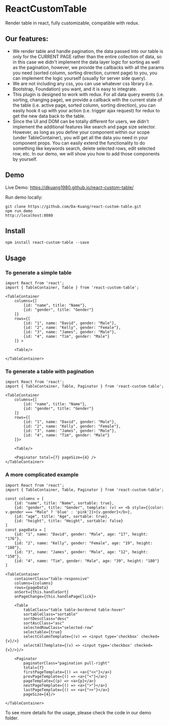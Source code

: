 # ReactCustomTable

Render table in react, fully customizable, compatible with redux.

## Our features:
- We render table and handle pagination, the data passed into our table is only for the CURRENT PAGE rather than the entire collection of data, so in this case we didn't implement the data layer logic for sorting as well as the pagination, however, we provide the callbacks with all the params you need (sorted column, sorting direction, current page) to you, you can implement the logic yourself (usually for server side query).
- We are not including any css, you can use whatever css library (i.e. Bootstrap, Foundation) you want, and it is easy to integrate.
- This plugin is designed to work with redux. For all data query events (i.e. sorting, changing page), we provide a callback with the current state of the table (i.e. active page, sorted column, sorting direction), you can easily hook it up with your action (i.e. trigger ajax request) for redux to get the new data back to the table.
- Since the UI and DOM can be totally different for users, we didn't implement the additional features like search and page size selector. However, as long as you define your component within our scope (under TableContainer), you will get all the data you need in your component props. You can easily extend the functionality to do something like keywords search, delete selected rows, edit selected row, etc. In our demo, we will show you how to add those components by yourself.

## Demo

Live Demo: https://dkuang1980.github.io/react-custom-table/

Run demo locally:
```
git clone https://github.com/Da-Kuang/react-custom-table.git
npm run demo
http://localhost:8080
```

## Install

```
npm install react-custom-table --save
```

## Usage

### To generate a simple table

```
import React from 'react';
import { TableContainer, Table } from 'react-custom-table';

<TableContainer
    columns={[
    	{id: "name", title: "Name"},
    	{id: "gender", title: "Gender"}
    ]}
    rows={[
    	{id: "1", name: "David", gender: "Male"},
        {id: "2", name: "Kelly", gender: "Female"},
        {id: "3", name: "James", gender: "Male"},
        {id: "4", name: "Tim", gender: "Male"}
    ]} >

    <Table/>

</TableContainer>
```

### To generate a table with pagination

```
import React from 'react';
import { TableContainer, Table, Paginator } from 'react-custom-table';

<TableContainer
    columns={[
    	{id: "name", title: "Name"},
    	{id: "gender", title: "Gender"}
    ]}
    rows={[
    	{id: "1", name: "David", gender: "Male"},
        {id: "2", name: "Kelly", gender: "Female"},
        {id: "3", name: "James", gender: "Male"},
        {id: "4", name: "Tim", gender: "Male"}
    ]}>

    <Table/>

    <Paginator total={7} pageSize={4} />
</TableContainer>
```

### A more complicated example

```
import React from 'react';
import { TableContainer, Table, Paginator } from 'react-custom-table';

const columns = [
    {id: "name", title: "Name", sortable: true},
    {id: "gender", title: "Gender", template: (v) => <b style={{color: v.gender === "Male" ? 'blue' : 'pink'}}>{v.gender}</b>},
    {id: "age", title: "Age", sortable: true},
    {id: "height", title: "Height", sortable: false}
]
const pageData = [
    {id: "1", name: "David", gender: "Male", age: "17", height: "176"},
    {id: "2", name: "Kelly", gender: "Female", age: "19", height: "180"},
    {id: "3", name: "James", gender: "Male", age: "12", height: "150"},
    {id: "4", name: "Tim", gender: "Male", age: "39", height: "180"}
]

<TableContainer
    containerClass="table-responsive"
    columns={columns}
    rows={pageData}
    onSort={this.handleSort}
    onPageChange={this.handlePageClick}>

    <Table
        tableClass="table table-bordered table-hover"
        sortableClass="sortable"
        sortDescClass="desc"
        sortAscClass="asc"
        selectedRowClass="selected-row"
        selectable={true}
        selectColumnTemplate={(v) => <input type='checkbox' checked={v}/>}
        selectAllTemplate={(v) => <input type='checkbox' checked={v}/>}/>

    <Paginator
        paginatorClass="pagination pull-right"
        total={7}
        firstPageTemplate={() => <a>{"<<"}</a>}
        prevPageTemplate={() => <a>{"<"}</a>}
        pageTemplate={(p) => <a>{p}</a>}
        nextPageTemplate={() => <a>{">"}</a>}
        lastPageTemplate={() => <a>{">>"}</a>}
        pageSize={4}/>

</TableContainer>
```

To see more details for the usage, please check the code in our demo folder.